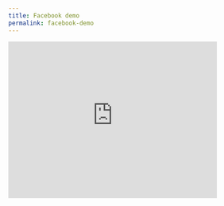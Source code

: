 ```yaml
---
title: Facebook demo
permalink: facebook-demo
---
```


<iframe width="420" height="315" src="https://www.youtube.com/embed/gP5wC28jCGA" frameborder="0" allowfullscreen></iframe>